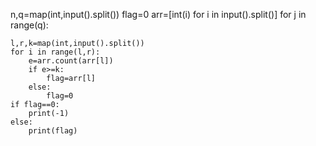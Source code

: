 
n,q=map(int,input().split())
flag=0
arr=[int(i) for i in input().split()]
for j in range(q):
        
    l,r,k=map(int,input().split())
    for i in range(l,r):
        e=arr.count(arr[l])
        if e>=k:
            flag=arr[l]
        else:
            flag=0 
    if flag==0:
        print(-1)
    else:
        print(flag)
